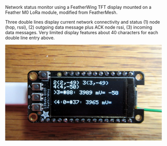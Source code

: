 Network status monitor using a FeatherWing TFT display mounted on a Feather M0 LoRa module, modified from FeatherMesh.

Three double lines display current network connectivity and status (1) node (hop, rssi),  (2) outgoing data message plus ACK node rssi,  (3) incoming data messages.
Very limited display features about 40 characters for each double line entry above.

![Display](https://github.com/jremington/Feather-LoRa-Networks/blob/main/RHMesh/FeatherTFT/IMG_1611.JPG)
